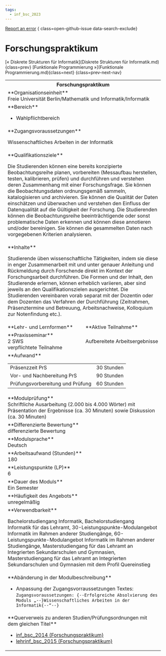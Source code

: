 ```yaml
---
tags:
  - inf_bsc_2023
---
```

[Report an error](https://github.com/SGSSGene/FUB-SUP/issues/new?title=Error%20in%20%22Forschungspraktikum%22&body=There%20seems%20to%20be%20an%20error%20in%20module%20%22Forschungspraktikum%22%2E%0A%0A%3CDescribe%20here%20a%20slightly%20more%20detailed%20description%20of%20what%20is%20wrong%3E&labels=bug)
{ class=open-github-issue data-search-exclude}

# Forschungspraktikum

[« Diskrete Strukturen für Informatik](Diskrete Strukturen für Informatik.md){class=prev}
[Funktionale Programmierung »](Funktionale Programmierung.md){class=next}
{class=prev-next-nav}

<table markdown id="moduledesc">
<tr markdown class="moduledesc_head"><th colspan="2">Forschungspraktikum </th></tr>
<tr markdown><td colspan="2">**Organisationseinheit**   <br>Freie Universität Berlin/Mathematik und Informatik/Informatik</td></tr>

<tr markdown><td colspan="2">**Bereich**<br>


- Wahlpflichtbereich

</td></tr>

<tr markdown><td colspan="2">**Zugangsvoraussetzungen** <br>

Wissenschaftliches Arbeiten in der Informatik


</td></tr>
<tr markdown><td colspan="2">**Qualifikationsziele**    <br>

Die Studierenden können eine bereits konzipierte Beobachtungsreihe planen,
vorbereiten (Messaufbau herstellen, testen, kalibrieren, prüfen) und
durchführen und verstehen deren Zusammenhang mit einer Forschungsfrage. Sie
können die Beobachtungsdaten ordnungsgemäß sammeln, katalogisieren und
archivieren. Sie können die Qualität der Daten einschätzen und überwachen
und verstehen den Einfluss der Datenqualität auf die Gültigkeit der
Forschung. Die Studierenden können die Beobachtungsreihe beeinträchtigende
oder sonst problematische Daten erkennen und können diese annotieren
und/oder bereinigen. Sie können die gesammelten Daten nach vorgegebenen
Kriterien analysieren.


</td></tr>
<tr markdown><td colspan="2">**Inhalte**                <br>

Studierende üben wissenschaftliche Tätigkeiten, indem sie diese in enger
Zusammenarbeit mit und unter genauer Anleitung und Rückmeldung durch
Forschende direkt im Kontext der Forschungsarbeit durchführen. Die Formen
und der Inhalt, den Studierende erlernen, können erheblich variieren, aber
sind jeweils an den Qualifikationszielen ausgerichtet. Die Studierenden
vereinbaren vorab separat mit der Dozentin oder dem Dozenten das Verfahren
der Durchführung (Zeitrahmen, Präsenztermine und Betreuung,
Arbeitsnachweise, Kolloquium zur Notenfindung etc.).


</td></tr>

<tr markdown><td>**Lehr- und Lernformen**</td><td>**Aktive Teilnahme**</td></tr>
<tr markdown><td> **Praxisseminar** <br>2 SWS <br> verpflichtete Teilnahme</td><td>

Aufbereitete Arbeitsergebnisse
</td></tr>
<tr markdown><td colspan="2">**Aufwand**                <br>
<table class="aufwand_table">
<tr><td>Präsenzzeit PrS</td><td>30 Stunden</td></tr>
<tr><td>Vor- und Nachbereitung PrS</td><td>90 Stunden</td></tr>
<tr><td>Prüfungsvorbereitung und Prüfung</td><td>60 Stunden</td></tr>
</table>

</td></tr>
<tr markdown><td colspan="2">**Modulprüfung**             <br>Schriftliche Ausarbeitung (2.000 bis 4.000 Wörter) mit Präsentation der
Ergebnisse (ca. 30 Minuten) sowie Diskussion (ca. 30 Minuten)


</td></tr>
<tr markdown><td colspan="2">**Differenzierte Bewertung** <br>differenzierte Bewertung

</td></tr>
<tr markdown><td colspan="2">**Modulsprache**             <br>Deutsch</td></tr>
<tr markdown><td colspan="2">**Arbeitsaufwand (Stunden)** <br>180</td></tr>
<tr markdown><td colspan="2">**Leistungspunkte (LP)**     <br>6</td></tr>
<tr markdown><td colspan="2">**Dauer des Moduls**         <br>Ein Semester</td></tr>
<tr markdown><td colspan="2">**Häufigkeit des Angebots**  <br>unregelmäßig</td></tr>
<tr markdown><td colspan="2">**Verwendbarkeit**           <br>

Bachelorstudiengang Informatik, Bachelorstudiengang Informatik für das
Lehramt, 30-Leistungspunkte-Modulangebot Informatik im Rahmen anderer
Studiengänge, 60-Leistungspunkte-Modulangebot Informatik im Rahmen anderer
Studiengänge, Masterstudiengang für das Lehramt an Integrierten
Sekundarschulen und Gymnasien, Masterstudiengang für das Lehramt an
Integrierten Sekundarschulen und Gymnasien mit dem Profil Quereinstieg


</td></tr>
<tr markdown><td colspan="2">**Abänderung in der Modulbeschreibung**<br>


- Anpassung der Zugangsvorraussetzungen Textes: `Zugangsvoraussetzungen: {--Erfolgreiche Absolvierung des Moduls „--}Wissenschaftliches Arbeiten in der Informatik{--“--}`

</td></tr>

<tr markdown><td colspan="2">**Querverweis zu anderen Studien/Prüfungsordnungen mit dem gleichen Titel**<br>


- [inf_bsc_2014 (Forschungspraktikum)](../../inf_bsc_2014/modules/Forschungspraktikum.md)
- [lehrinf_bsc_2015 (Forschungspraktikum)](../../lehrinf_bsc_2015/modules/Forschungspraktikum.md)

</td></tr>

</table>

